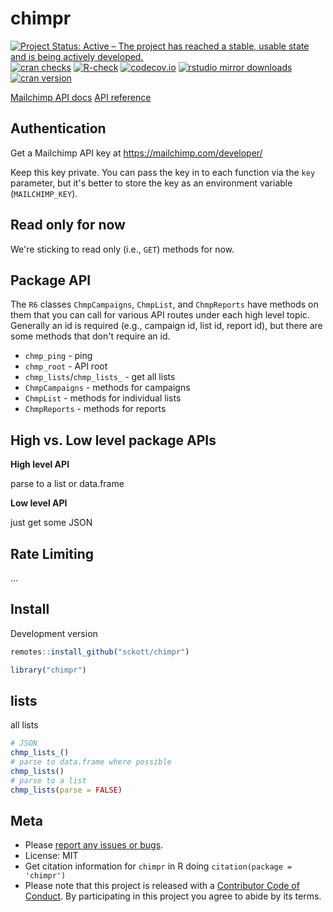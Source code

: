 chimpr
======



[![Project Status: Active – The project has reached a stable, usable state and is being actively developed.](https://www.repostatus.org/badges/latest/active.svg)](https://www.repostatus.org/#active)
[![cran checks](https://cranchecks.info/badges/worst/chimpr)](https://cranchecks.info/pkgs/chimpr)
[![R-check](https://github.com/sckott/chimpr/workflows/R-check/badge.svg)](https://github.com/sckott/chimpr/actions?query=workflow%3AR-check)
[![codecov.io](https://codecov.io/github/sckott/chimpr/coverage.svg?branch=master)](https://codecov.io/github/sckott/chimpr?branch=master)
[![rstudio mirror downloads](https://cranlogs.r-pkg.org/badges/chimpr)](https://github.com/metacran/cranlogs.app)
[![cran version](https://www.r-pkg.org/badges/version/chimpr)](https://cran.r-project.org/package=chimpr)

[Mailchimp API docs][docs]
[API reference][apiref]

## Authentication

Get a Mailchimp API key at <https://mailchimp.com/developer/>

Keep this key private. You can pass the key in to each function via the
`key` parameter, but it's better to store the key as an environment
variable (`MAILCHIMP_KEY`).

## Read only for now

We're sticking to read only (i.e., `GET`) methods for now.

## Package API

The `R6` classes `ChmpCampaigns`, `ChmpList`, and `ChmpReports` have methods on them that 
you can call for various API routes under each high level topic. Generally an id is 
required (e.g., campaign id, list id, report id), but there are some methods that don't 
require an id.

* `chmp_ping` - ping 
* `chmp_root` - API root
* `chmp_lists`/`chmp_lists_` - get all lists
* `ChmpCampaigns` - methods for campaigns
* `ChmpList` - methods for individual lists
* `ChmpReports` - methods for reports

## High vs. Low level package APIs

__High level API__

parse to a list or data.frame

__Low level API__

just get some JSON

## Rate Limiting

...

## Install

Development version


```r
remotes::install_github("sckott/chimpr")
```


```r
library("chimpr")
```

## lists

all lists


```r
# JSON
chmp_lists_()
# parse to data.frame where possible
chmp_lists()
# parse to a list
chmp_lists(parse = FALSE)
```

## Meta

* Please [report any issues or bugs](https://github.com/sckott/chimpr/issues).
* License: MIT
* Get citation information for `chimpr` in R doing `citation(package = 'chimpr')`
* Please note that this project is released with a [Contributor Code of Conduct][coc]. By participating in this project you agree to abide by its terms.

[docs]: https://mailchimp.com/developer/
[apiref]: https://mailchimp.com/developer/guides/get-started-with-mailchimp-api-3/

[coc]: https://github.com/sckott/chimpr/blob/master/CODE_OF_CONDUCT.md
